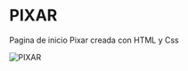 # PIXAR
Pagina de inicio Pixar creada con HTML y Css

![PIXAR](https://github.com/DiegoBraseroSanchez/PIXAR/assets/129300180/e626ec1d-4474-43af-8d66-89736eb48d81)
